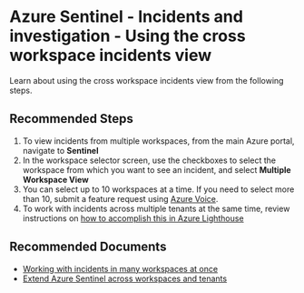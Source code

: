 <properties
  pagetitle="Azure Sentinel - Incidents and investigation  - Using the cross workspace incidents view"
  description=""
  service=""
  resource=""
  ms.author="yaronsahar"
  selfhelptype="Generic"
  supporttopicids="32785998"
  productpesids="16690"
  cloudenvironments="public, fairfax, mooncake, blackforest, ussec, usnat"
  disableclouds=""
  articleid="607c2e41-cb2d-4166-8e30-3506a7203360"
  ownershipid="Azure_Sentinel" />
# Azure Sentinel - Incidents and investigation  - Using the cross workspace incidents view

Learn about using the cross workspace incidents view from the following steps.

## **Recommended Steps**

1. To view incidents from multiple workspaces, from the main Azure portal, navigate to **Sentinel**
1. In the workspace selector screen, use the checkboxes to select the workspace from which you want to see an incident, and select **Multiple Workspace View**
1. You can select up to 10 workspaces at a time. If you need to select more than 10, submit a feature request using [Azure Voice](https://feedback.azure.com/forums/920458-azure-sentinel).
1. To work with incidents across multiple tenants at the same time, review instructions on [how to accomplish this in Azure Lighthouse](https://docs.microsoft.com/azure/sentinel/extend-sentinel-across-workspaces-tenants)

## **Recommended Documents**

* [Working with incidents in many workspaces at once](https://docs.microsoft.com/azure/sentinel/multiple-workspace-view)
* [Extend Azure Sentinel across workspaces and tenants](https://docs.microsoft.com/azure/sentinel/extend-sentinel-across-workspaces-tenants)
